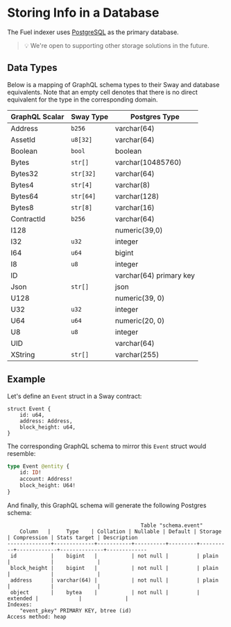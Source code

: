 # Storing Info in a Database

The Fuel indexer uses [PostgreSQL](https://github.com/docker-library/postgres/blob/2f6878ca854713264ebb27c1ba8530c884bcbca5/14/bullseye/Dockerfile) as the primary database.

> 💡 We're open to supporting other storage solutions in the future.

## Data Types

Below is a mapping of GraphQL schema types to their Sway and database equivalents. Note that an empty cell denotes that there is no direct equivalent for the type in the corresponding domain.

| GraphQL Scalar | Sway Type | Postgres Type |
--- | --- | ---
| Address | `b256` | varchar(64) |
| AssetId | `u8[32]` | varchar(64) |
| Boolean | `bool` | boolean |
| Bytes | `str[]` | varchar(10485760) |
| Bytes32 | `str[32]` | varchar(64) |
| Bytes4 | `str[4]` | varchar(8) |
| Bytes64 | `str[64]` | varchar(128) |
| Bytes8 | `str[8]` | varchar(16) |
| ContractId | `b256` | varchar(64) |
| I128 | | numeric(39,0) |
| I32 | `u32` | integer |
| I64 | `u64` | bigint |
| I8 | `u8` | integer |
| ID | | varchar(64) primary key |
| Json | `str[]` | json |
| U128 |  | numeric(39, 0) |
| U32 | `u32` | integer |
| U64 | `u64` | numeric(20, 0) |
| U8 | `u8` | integer |
| UID | | varchar(64) |
| XString | `str[]` | varchar(255) |

## Example

Let's define an `Event` struct in a Sway contract:

```sway
struct Event {
    id: u64,
    address: Address,
    block_height: u64,
}
```

The corresponding GraphQL schema to mirror this `Event` struct would resemble:

```graphql
type Event @entity {
    id: ID!
    account: Address!
    block_height: U64!
}
```

And finally, this GraphQL schema will generate the following Postgres schema:

```text
                                           Table "schema.event"
    Column   |     Type    | Collation | Nullable | Default | Storage  | Compression | Stats target | Description
--------------+-------------+-----------+----------+---------+----------+-------------+--------------+-------------
 id           |    bigint   |           | not null |         | plain    |             |              |
 block_height |    bigint   |           | not null |         | plain    |             |              |
 address      | varchar(64) |           | not null |         | plain    |             |              |
 object       |    bytea    |           | not null |         | extended |             |              |
Indexes:
    "event_pkey" PRIMARY KEY, btree (id)
Access method: heap
```
